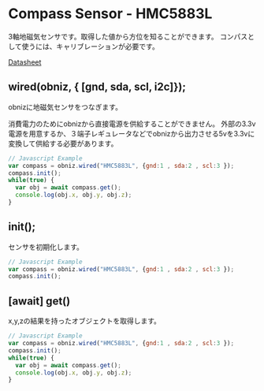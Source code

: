 # Compass Sensor - HMC5883L
3軸地磁気センサです。取得した値から方位を知ることができます。
コンパスとして使うには、キャリブレーションが必要です。

[Datasheet](http://www.farnell.com/datasheets/1683374.pdf)


## wired(obniz,  { [gnd, sda, scl, i2c]});
obnizに地磁気センサをつなぎます。

消費電力のためにobnizから直接電源を供給することができません。
外部の3.3v電源を用意するか、３端子レギュレータなどでobnizから出力させる5vを3.3vに変換して供給する必要があります。

```javascript
// Javascript Example
var compass = obniz.wired("HMC5883L", {gnd:1 , sda:2 , scl:3 });
compass.init();
while(true) {
  var obj = await compass.get();
  console.log(obj.x, obj.y, obj.z);
}
```

## init();
センサを初期化します。
```javascript
// Javascript Example
var compass = obniz.wired("HMC5883L", {gnd:1 , sda:2 , scl:3 });
compass.init();
```

## [await] get()

x,y,zの結果を持ったオブジェクトを取得します。

```javascript
// Javascript Example
var compass = obniz.wired("HMC5883L", {gnd:1 , sda:2 , scl:3 });
compass.init();
while(true) {
  var obj = await compass.get();
  console.log(obj.x, obj.y, obj.z);
}
```